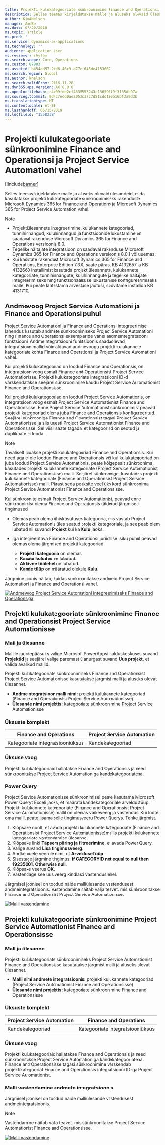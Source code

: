 ```yaml
---
title: Projekti kulukategooriate sünkroonimine Finance and Operationsi ja Project Service Automationi vahel
description: Selles teemas kirjeldatakse malle ja aluseks olevaid ülesandeid, mida kasutatakse projekti kulukategooriate sünkroonimiseks rakenduste Microsoft Dynamics 365 for Finance and Operations ja Microsoft Dynamics 365 for Project Service Automation vahel.
author: KimANelson
manager: AnnBe
ms.date: 07/20/2018
ms.topic: article
ms.prod: ''
ms.service: dynamics-ax-applications
ms.technology: ''
audience: Application User
ms.reviewer: shylaw
ms.search.scope: Core, Operations
ms.custom: 87983
ms.assetid: b454ad57-2fd6-46c9-a77e-646de4153067
ms.search.region: Global
ms.author: knelson
ms.search.validFrom: 2016-11-28
ms.dyn365.ops.version: AX 8.0.0
ms.openlocfilehash: c4d09fde2cf4335553243c136590f9f3135db97a
ms.sourcegitcommit: 9d4c7edd0ae2053c37c7d81cdd180b16bf3a9d3b
ms.translationtype: HT
ms.contentlocale: et-EE
ms.lasthandoff: 05/15/2019
ms.locfileid: "1558238"
---
```

# <a name="synchronize-project-expense-categories-between-finance-and-operations-and-project-service-automation"></a>Projekti kulukategooriate sünkroonimine Finance and Operationsi ja Project Service Automationi vahel

[!include[banner](../includes/banner.md)]

Selles teemas kirjeldatakse malle ja aluseks olevaid ülesandeid, mida kasutatakse projekti kulukategooriate sünkroonimiseks rakenduste Microsoft Dynamics 365 for Finance and Operations ja Microsoft Dynamics 365 for Project Service Automation vahel.

> [!NOTE]
> - Projektiülesannete integreerimine, kulukannete kategooriad, tunnihinnangud, kuluhinnangud ja funktsioonide lukustamine on saadaval rakenduse Microsoft Dynamics 365 for Finance and Operations versioonis 8.0.
> - Tegelike näitajate integratsioon on saadaval rakenduse Microsoft Dynamics 365 for Finance and Operations versioonis 8.0.1 või uuemas.
> - Kui kasutate rakendust Microsoft Dynamics 365 for Finance and Operations, Enterprise Edition 7.3.0, saate pärast KB 4132657 ja KB 4132660 installimist kasutada projektiülesannete, kulukannete kategooriate, tunnihinnangute, kuluhinnangute ja tegelike näitajate integreerimiseks ning funktsionaalsuse lukustamise konfigureerimiseks malle. Kui peate lähtestama arvestuse jaotusi, soovitame installida KB 4131710.

## <a name="data-flow-for-project-service-automation-and-finance-and-operations"></a>Andmevoog Project Service Automationi ja Finance and Operationsi puhul

Project Service Automationi ja Finance and Operationsi integreerimise lahendus kasutab andmete sünkroonimiseks Project Service Automationi ning Finance and Operationsi eksemplaride vahel andmeintegratsiooni funktsiooni. Andmeintegratsiooni funktsioonis saadaolevad integratsioonimallid võimaldavad andmevoogu projekti kulukannete kategooriate kohta Finance and Operationsi ja Project Service Automationi vahel.

Kui projekti kulukategooriad on loodud Finance and Operationsis, on integratsioonivoog esmalt Finance and Operationsist Project Service Automationisse. Projekti kulukategooriate integratsiooni ID-d värskendatakse seejärel sünkroonimise kaudu Project Service Automationist Finance and Operationsisse.

Kui projekti kulukategooriad on loodud Project Service Automationis, on integratsioonivoog esmalt Project Service Automationist Finance and Operationsisse. Enne Project Service Automationist sünkroonimist peavad projekti kategooriad olema juba Finance and Operationsis konfigureeritud. Seejärel sünkroonige Finance and Operationsist tagasi Project Service Automationisse ja siis uuesti Project Service Automationist Finance and Operationsisse. Sel viisil saate tagada, et kategooriad on seotud ja duplikaate ei looda.

> [!NOTE]
> Tavaliselt luuakse projekti kulukategooriad Finance and Operationsis. Kui need aga ei ole loodud Finance and Operationsis või kui kulukategooriad on juba loodud Project Service Automationis, peate kõigepealt sünkroonima, kasutades projekti kulukannete kategooriate (Project Service Automationist Finance and Operationsisse) malli. Seejärel sünkroonige, kasutades projekti kulukannete kategooriate (Finance and Operationsist Project Service Automationisse) malli. Pärast seda peaksite veel üks kord sünkroonima Project Service Automationist Finance and Operationsisse.
>
> Kui sünkroonite esmalt Project Service Automationist, peavad enne sünkroonimist olema Finance and Operationsis täidetud järgmised tingimused.
>
> - Olemas peab olema ühiskasutuses kategooria, mis vastab Project Service Automationis üles seatud projekti kategooriale, ja see peab olem lubatud nii suvandi **Projekt** kui ka **Kulu** jaoks.
> - Iga integreeritava Finance and Operationsi juriidilise isiku puhul peavad olemas olema järgmised projekti kategooriad.
>
>     - **Projekti kategooria** on olemas. 
>     - **Kasuta kuludes** on lubatud.
>     - **Aktiivne töölehel** on lubatud.
>     - **Kande tüüp** on määratud olekule **Kulu**.

Järgmine joonis näitab, kuidas sünkroonitakse andmeid Project Service Automationi ja Finance and Operationsi vahel.

[![Andmevoog Project Service Automationi integreerimiseks Finance and Operationsiga](./media/ProjectExpenseCategoriesFlow.png)](./media/ProjectExpenseCategoriesFlow.png)

## <a name="project-expense-category-synchronization-from-finance-and-operations-to-project-service-automation"></a>Projekti kulukategooriate sünkroonimine Finance and Operationsist Project Service Automationisse

### <a name="template-and-task"></a>Mall ja ülesanne

Mallile juurdepääsuks valige Microsoft PowerAppsi halduskeskuses suvand **Projektid** ja seejärel valige paremast ülanurgast suvand **Uus projekt**, et valida avalikud mallid.

Projekti kulukategooriate sünkroonimiseks Finance and Operationsist Project Service Automationisse kasutatakse järgmist malli ja aluseks olevat ülesannet.

- **Andmeintegratsioon malli nimi:** projekti kulukannete kategooriad (Finance and Operationsist Project Service Automationisse)
- **Ülesande nimi projektis:** kategooriate sünkroonimine Project Service Automationisse

### <a name="entity-set"></a>Üksuste komplekt

| Finance and Operations            | Project Service Automation |
|-----------------------------------|----------------------------|
| Kategooriate integratsiooniüksus | Kandekategooriad     |

### <a name="entity-flow"></a>Üksuse voog

Projekti kulukategooriaid hallatakse Finance and Operationsis ja need sünkroonitakse Project Service Automationiga kandekategooriatena.

### <a name="power-query"></a>Power Query

Project Service Automationisse sünkroonimisel peate kasutama Microsoft Power Queryt Exceli jaoks, et määrata kandekategooriale arveldustüüp. Projekti kulukannete kategooriate (Finance and Operationsist Project Service Automationisse) mallil on olemas vaikeveerg ja vastendus. Kui loote oma malli, peate lisama selle tingimusveeru Power Querys. Tehke järgmist.

1. Klõpsake noolt, et avada projekti kulukannete kategooriate (Finance and Operationsist Project Service Automationisse)mallis projekti kulukannete kategooriate vastendamise ülesanne.
2. Klõpsake linki **Täpsem päring ja filtreerimine**, et avada Power Query.
2. Valige suvand **Lisa tingimusveerg**.
3. Andke uuele veerule nimi, nt **ArvelduseTüüp**.
4. Sisestage järgmine tingimus: **if CATEGORYID not equal to null then 19235001, Otherwise null**.
5. Klõpsake veerus **OK**.
6. Vastendage see uus veerg kindlasti vastenduslehel.

Järgmisel joonisel on toodud näide malliülesande vastendusest andmeintegratsioonis. Vastendamine näitab välja teavet. mis sünkroonitakse Finance and Operationsist Project Service Automationisse.

[![Malli vastendamine](./media/ProjectExpenseCategoriesToPSAMapping.jpg)](./media/ProjectExpenseCategoriesToPSAMapping.jpg)

## <a name="project-expense-category-synchronization-from-project-service-automation-to-finance-and-operations"></a>Projekti kulukategooriate sünkroonimine Project Service Automationist Finance and Operationsisse

### <a name="template-and-task"></a>Mall ja ülesanne

Projekti kulukategooriate sünkroonimiseks Project Service Automationist Finance and Operationsisse kasutatakse järgmist malli ja aluseks olevat ülesannet.

- **Malli nimi andmete integratsioonis:** projekti kulukannete kategooriad (Project Service Automationist Finance and Operationsisse)
- **Ülesande nimi projektis:** kategooriate sünkroonimine Finance and Operationsisse

### <a name="entity-set"></a>Üksuste komplekt

| Project Service Automation | Finance and Operations            |
|----------------------------|-----------------------------------|
| Kandekategooriad     | Kategooriate integratsiooniüksus |

### <a name="entity-flow"></a>Üksuse voog

Projekti kulukategooriaid hallatakse Finance and Operationsis ja need sünkroonitakse Project Service Automationiga kandekategooriatena. Finance and Operationsisse tagasi sünkroonimine värskendab projektikategooriat Finance and Operationsis integratsiooni ID-ga Project Service Automationist.

### <a name="template-mapping-in-data-integration"></a>Malli vastendamine andmete integratsioonis

Järgmisel joonisel on toodud näide malliülesande vastendusest andmeintegratsioonis.

> [!NOTE]
> Vastendamine näitab välja teavet. mis sünkroonitakse Project Service Automationist Finance and Operationsisse.

[![Malli vastendamine](./media/ProjectExpenseCategoriesToFinOpsMapping.jpg)](./media/ProjectExpenseCategoriesToFinOpsMapping.jpg)
